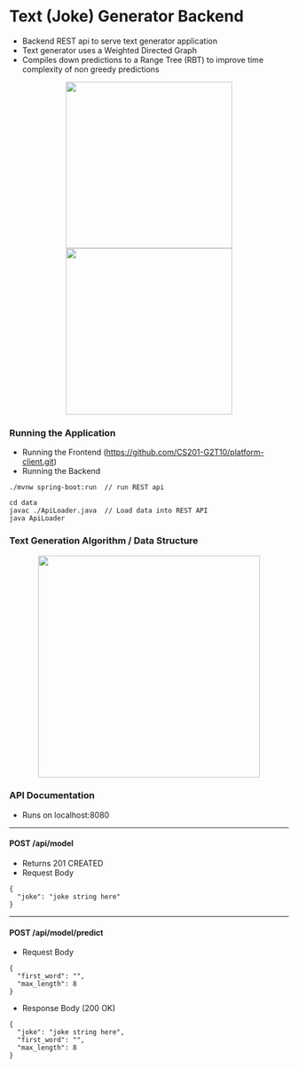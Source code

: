 # Text (Joke) Generator Backend
* Backend REST api to serve text generator application
* Text generator uses a Weighted Directed Graph
* Compiles down predictions to a Range Tree (RBT) to improve time complexity of non greedy predictions

<p align="center">
  <img src="https://imgur.com/b0dxWG5.png" width="300" title="">
  <img src="https://imgur.com/gjx3nRe.png" width="300" title="">
</p>

### Running the Application
* Running the Frontend (https://github.com/CS201-G2T10/platform-client.git)
* Running the Backend
```
./mvnw spring-boot:run  // run REST api

cd data
javac ./ApiLoader.java  // Load data into REST API
java ApiLoader
```

### Text Generation Algorithm / Data Structure
<p align="center">
  <img src="https://imgur.com/fOw9VDh.png" width="400" title="">
</p>

### API Documentation 
* Runs on localhost:8080
---
#### POST /api/model
* Returns 201 CREATED
* Request Body
```
{
  "joke": "joke string here"
}
```
---
#### POST /api/model/predict
* Request Body
```
{
  "first_word": "",
  "max_length": 8
}
```
* Response Body (200 OK)
```
{
  "joke": "joke string here",
  "first_word": "",
  "max_length": 8
}
```
